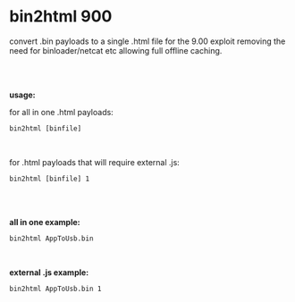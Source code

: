 # bin2html 900

convert .bin payloads to a single .html file for the 9.00 exploit removing the need for binloader/netcat etc allowing full offline caching.


<br><br>

<b>usage:</b>

for all in one .html payloads:

```
bin2html [binfile]
```

<br>

for .html payloads that will require external .js:

```
bin2html [binfile] 1
```

<br><br>

<b>all in one example:</b>

```
bin2html AppToUsb.bin
```

<br>

<b>external .js example:</b>

```
bin2html AppToUsb.bin 1
```